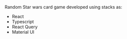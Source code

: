 Random Star wars card game developed using stacks as:

<ul>
<li>React</li>
<li>Typescript</li>
<li>React Query</li>
<li>Material UI</li>
</ul>

